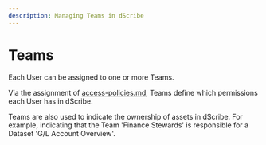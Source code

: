 ```yaml
---
description: Managing Teams in dScribe
---
```


# Teams

Each User can be assigned to one or more Teams.&#x20;

Via the assignment of [access-policies.md](access-policies.md "mention"), Teams define which permissions each User has in dScribe.

Teams are also used to indicate the ownership of assets in dScribe. For example, indicating that the Team 'Finance Stewards' is responsible for a Dataset 'G/L Account Overview'.

